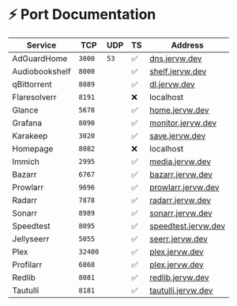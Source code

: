 # :zap: Port Documentation

| Service | TCP | UDP | TS | Address |
| -------------- | ------- | ---- | ------------------ | ------------------------------------------------ |
| AdGuardHome | `3000` | `53` | :white_check_mark: | [dns.jervw.dev](https://dns.jervw.dev) |
| Audiobookshelf | `8000` | | :white_check_mark: | [shelf.jervw.dev](https://shelf.jervw.dev) |
| qBittorrent | `8089` | | :white_check_mark: | [dl.jervw.dev](https://dl.jervw.dev) |
| Flaresolverr | `8191` | | :x: | localhost |
| Glance | `5678` | | :white_check_mark: | [home.jervw.dev](https://home.jervw.dev) |
| Grafana | `8090` | | :white_check_mark: | [monitor.jervw.dev](https://monitor.jervw.dev) |
| Karakeep | `3020` | | :white_check_mark: | [save.jervw.dev](https://save.jervw.dev) |
| Homepage | `8082` | | :x: | localhost |
| Immich | `2995` | | :white_check_mark: | [media.jervw.dev](https://media.jervw.dev) |
| Bazarr | `6767` | | :white_check_mark: | [bazarr.jervw.dev](https://bazarr.jervw.dev) |
| Prowlarr | `9696` | | :white_check_mark: | [prowlarr.jervw.dev](https://prowlarr.jervw.dev) |
| Radarr | `7878` | | :white_check_mark: | [radarr.jervw.dev](https://radarr.jervw.dev) |
| Sonarr | `8989` | | :white_check_mark: | [sonarr.jervw.dev](https://sonarr.jervw.dev) |
| Speedtest| `8095` | | :white_check_mark: | [speedtest.jervw.dev](https://speedtest.jervw.dev) |
| Jellyseerr | `5055` | | :white_check_mark: | [seerr.jervw.dev](https://seerr.jervw.dev) |
| Plex | `32400` | | :white_check_mark: | [plex.jervw.dev](https://plex.jervw.dev) |
| Profilarr | `6868` | | :white_check_mark: | [plex.jervw.dev](https://profilarr.jervw.dev) |
| Redlib | `8081` | | :white_check_mark: | [redlib.jervw.dev](https://redlib.jervw.dev) |
| Tautulli | `8181` | | :white_check_mark: | [tautulli.jervw.dev](https://tautulli.jervw.dev) |
